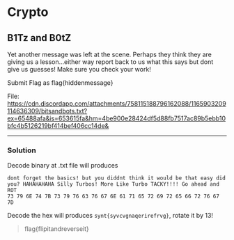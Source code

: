 # Crypto

## B1Tz and B0tZ


Yet another message was left at the scene. Perhaps they think they are giving us a lesson…either way report back to us what this says but dont give us guesses! Make sure you check your work!

Submit Flag as flag{hiddenmessage}

File: https://cdn.discordapp.com/attachments/758115188796162088/1165903209114636309/bitsandbots.txt?ex=65488afa&is=653615fa&hm=4be900e28424df5d88fb7517ac89b5ebb10bfc4b5126219bf414bef406cc14de&

---

### Solution

Decode binary at .txt file will produces

```
dont forget the basics! but you diddnt think it would be that easy did you? HAHAHAHAHA Silly Turbos! More Like Turbo TACKY!!!! Go ahead and ROT 
73 79 6E 74 7B 73 79 76 63 76 67 6E 61 71 65 72 69 72 65 66 72 76 67 7D
```

Decode the hex will produces `synt{syvcvgnaqerirefrvg}`, rotate it by 13!


>flag{flipitandreverseit}